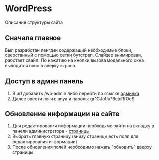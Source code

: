 <h1>
	WordPress
</h1>
<p>Описание структуры сайта</p>

<h2>Сначала главное</h2>
<p>Был разработан ленгдин содержащий необходимые блоки, сверстанный с помощью сетки бутстрап. 
Слайдер анимирован, работает свайп. По нажатию на кнопки вызова модального окна выводится окно в вверху экрана. </p>

<h2>Доступ в админ панель</h2>
<ol>
	<li>В url добавить /wp-admin либо перейти по ссылке <a href="https://studio1-0.000webhostapp.com/wp-admin/">админка</a></li>
	<li>Далее ввести логин: anya и пароль: gr^GJoUu*6cjcRfOe$ </li>
</ol>

<h2>Обновление информации на сайте</h2>
<ol>
	<li>Для редактирования информации необходимо зайти на вкладку в панели администратора - <a href="https://studio1-0.000webhostapp.com/wp-admin/edit.php?post_type=page">страницы</a></li>
	<li>Выбрать главную страницу (внизу страницы есть поля для редактирования информации)</li>
	<li>После обновления полей необходимо нажать "обновить" вверху страницы</li>
</ol> 

